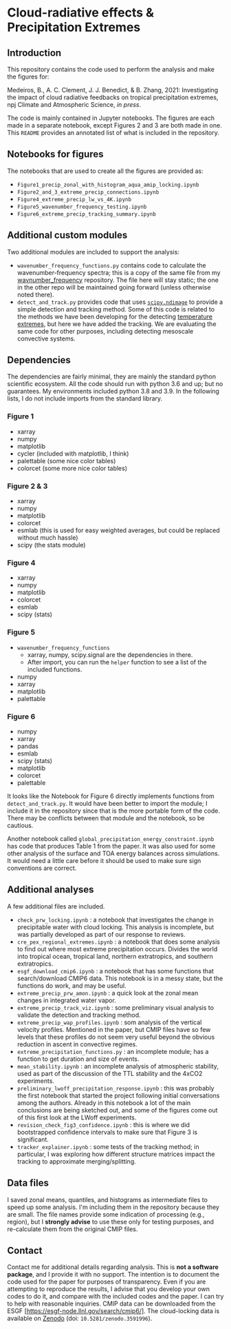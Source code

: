 # Cloud-radiative effects & Precipitation Extremes

## Introduction

This repository contains the code used to perform the analysis and make the figures for:

Medeiros, B., A. C. Clement, J. J. Benedict, & B. Zhang, 2021: Investigating the impact of cloud radiative feedbacks on tropical precipitation extremes, npj Climate and Atmospheric Science, _in press_.

The code is mainly contained in Jupyter notebooks. The figures are each made in a separate notebook, except Figures 2 and 3 are both made in one. This `README` provides an annotated list of what is included in the repository.

## Notebooks for figures
The notebooks that are used to create all the figures are provided as:
- `Figure1_precip_zonal_with_histogram_aqua_amip_locking.ipynb`
- `Figure2_and_3_extreme_precip_connections.ipynb`
- `Figure4_extreme_precip_lw_vs_4K.ipynb`
- `Figure5_wavenumber_frequency_testing.ipynb`
- `Figure6_extreme_precip_tracking_summary.ipynb`


## Additional custom modules
Two additional modules are included to support the analysis:
- `wavenumber_frequency_functions.py` contains code to calculate the wavenumber-frequency spectra; this is a copy of the same file from my [wavnumber_frequency](https://github.com/brianpm/wavenumber_frequency) repository. The file here will stay static; the one in the other repo will be maintained going forward (unless otherwise noted there).
- `detect_and_track.py` provides code that uses [`scipy.ndimage`](https://docs.scipy.org/doc/scipy/reference/ndimage.html) to provide a simple detection and tracking method. Some of this code is related to the methods we have been developing for the detecting [temperature extremes](https://github.com/brianpm/TemperatureExtremes), but here we have added the tracking. We are evaluating the same code for other purposes, including detecting mesoscale convective systems. 

## Dependencies
The dependencies are fairly minimal, they are mainly the standard python scientific ecosystem. All the code should run with python 3.6 and up; but no guarantees. My environments included python 3.8 and 3.9. In the following lists, I do not include imports from the standard library.

### Figure 1
- xarray
- numpy
- matplotlib
- cycler (included with matplotlib, I think)
- palettable (some nice color tables)
- colorcet (some more nice color tables)

### Figure 2 & 3
- xarray
- numpy
- matplotlib
- colorcet
- esmlab (this is used for easy weighted averages, but could be replaced without much hassle)
- scipy (the stats module)

### Figure 4
- xarray
- numpy
- matplotlib
- colorcet
- esmlab
- scipy (stats)

### Figure 5
- `wavenumber_frequency_functions`
  - xarray, numpy, scipy.signal are the dependencies in there.
  - After import, you can run the `helper` function to see a list of the included functions.
- numpy
- xarray
- matplotlib
- palettable

### Figure 6
- numpy
- xarray
- pandas
- esmlab
- scipy (stats)
- matplotlib
- colorcet
- palettable

It looks like the Notebook for Figure 6 directly implements functions from `detect_and_track.py`. It would have been better to import the module; I include it in the repository since that is the more portable form of the code. There may be conflicts between that module and the notebook, so be cautious. 

Another notebook called `global_precipitation_energy_constraint.ipynb` has code that produces Table 1 from the paper. It was also used for some other analysis of the surface and TOA energy balances across simulations. It would need a little care before it should be used to make sure sign conventions are correct.


## Additional analyses
A few additional files are included. 
- `check_prw_locking.ipynb` : a notebook that investigates the change in precipitable water with cloud locking. This analysis is incomplete, but was partially developed as part of our response to reviews. 
- `cre_pex_regional_extremes.ipynb` : a notebook that does some analysis to find out where most extreme precipitation occurs. Divides the world into tropical ocean, tropical land, northern extratropics, and southern extratropics. 
- `esgf_download_cmip6.ipynb` : a notebook that has some functions that search/download CMIP6 data. This notebook is in a messy state, but the functions do work, and may be useful. 
- `extreme_precip_prw_amon.ipynb` : a quick look at the zonal mean changes in integrated water vapor.
- `extreme_precip_track_viz.ipynb` : some preliminary visual analysis to validate the detection and tracking method.
- `extreme_precip_wap_profiles.ipynb` : som analysis of the vertical velocity profiles. Mentioned in the paper, but CMIP files have so few levels that these profiles do not seem very useful beyond the obvious reduction in ascent in convective regimes.
- `extreme_precipitation_functions.py` : an incomplete module; has a function to get duration and size of events.
- `mean_stability.ipynb` : an incomplete analysis of atmospheric stability, used as part of the discussion of the TTL stability and the 4xCO2 experiments. 
- `preliminary_lwoff_precipitation_response.ipynb` : this was probably the first notebook that started the project following initial conversations among the authors. Already in this notebook a lot of the main conclusions are being sketched out, and some of the figures come out of this first look at the LWoff experiments.
- `revision_check_fig3_confidence.ipynb` : this is where we did bootstrapped confidence intervals to make sure that Figure 3 is significant.
- `tracker_explainer.ipynb` : some tests of the tracking method; in particular, I was exploring how different structure matrices impact the tracking to approximate merging/splitting.

## Data files
I saved zonal means, quantiles, and histograms as intermediate files to speed up some analysis. I'm including them in the repository because they are small. The file names provide some indication of processing (e.g., region), but I **strongly advise** to use these only for testing purposes, and re-calculate them from the original CMIP files. 

## Contact
Contact me for additional details regarding analysis. This is **not a software package**, and I provide it with no support. The intention is to document the code used for the paper for purposes of transparency. Even if you are attempting to reproduce the results, I advise that you develop your own codes to do it, and compare with the included codes and the paper. I can try to help with reasonable inquiries. CMIP data can be downloaded from the ESGF [https://esgf-node.llnl.gov/search/cmip6/]. The cloud-locking data is available on [Zenodo](https://www.zenodo.org) (doi: `10.5281/zenodo.3591996`). 